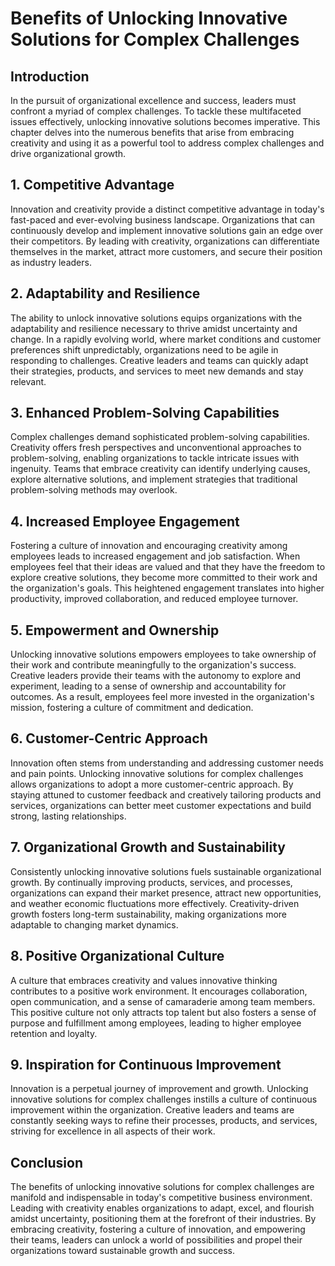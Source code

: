 # Benefits of Unlocking Innovative Solutions for Complex Challenges

## Introduction

In the pursuit of organizational excellence and success, leaders must confront a myriad of complex challenges. To tackle these multifaceted issues effectively, unlocking innovative solutions becomes imperative. This chapter delves into the numerous benefits that arise from embracing creativity and using it as a powerful tool to address complex challenges and drive organizational growth.

## 1\. **Competitive Advantage**

Innovation and creativity provide a distinct competitive advantage in today's fast-paced and ever-evolving business landscape. Organizations that can continuously develop and implement innovative solutions gain an edge over their competitors. By leading with creativity, organizations can differentiate themselves in the market, attract more customers, and secure their position as industry leaders.

## 2\. **Adaptability and Resilience**

The ability to unlock innovative solutions equips organizations with the adaptability and resilience necessary to thrive amidst uncertainty and change. In a rapidly evolving world, where market conditions and customer preferences shift unpredictably, organizations need to be agile in responding to challenges. Creative leaders and teams can quickly adapt their strategies, products, and services to meet new demands and stay relevant.

## 3\. **Enhanced Problem-Solving Capabilities**

Complex challenges demand sophisticated problem-solving capabilities. Creativity offers fresh perspectives and unconventional approaches to problem-solving, enabling organizations to tackle intricate issues with ingenuity. Teams that embrace creativity can identify underlying causes, explore alternative solutions, and implement strategies that traditional problem-solving methods may overlook.

## 4\. **Increased Employee Engagement**

Fostering a culture of innovation and encouraging creativity among employees leads to increased engagement and job satisfaction. When employees feel that their ideas are valued and that they have the freedom to explore creative solutions, they become more committed to their work and the organization's goals. This heightened engagement translates into higher productivity, improved collaboration, and reduced employee turnover.

## 5\. **Empowerment and Ownership**

Unlocking innovative solutions empowers employees to take ownership of their work and contribute meaningfully to the organization's success. Creative leaders provide their teams with the autonomy to explore and experiment, leading to a sense of ownership and accountability for outcomes. As a result, employees feel more invested in the organization's mission, fostering a culture of commitment and dedication.

## 6\. **Customer-Centric Approach**

Innovation often stems from understanding and addressing customer needs and pain points. Unlocking innovative solutions for complex challenges allows organizations to adopt a more customer-centric approach. By staying attuned to customer feedback and creatively tailoring products and services, organizations can better meet customer expectations and build strong, lasting relationships.

## 7\. **Organizational Growth and Sustainability**

Consistently unlocking innovative solutions fuels sustainable organizational growth. By continually improving products, services, and processes, organizations can expand their market presence, attract new opportunities, and weather economic fluctuations more effectively. Creativity-driven growth fosters long-term sustainability, making organizations more adaptable to changing market dynamics.

## 8\. **Positive Organizational Culture**

A culture that embraces creativity and values innovative thinking contributes to a positive work environment. It encourages collaboration, open communication, and a sense of camaraderie among team members. This positive culture not only attracts top talent but also fosters a sense of purpose and fulfillment among employees, leading to higher employee retention and loyalty.

## 9\. **Inspiration for Continuous Improvement**

Innovation is a perpetual journey of improvement and growth. Unlocking innovative solutions for complex challenges instills a culture of continuous improvement within the organization. Creative leaders and teams are constantly seeking ways to refine their processes, products, and services, striving for excellence in all aspects of their work.

## Conclusion

The benefits of unlocking innovative solutions for complex challenges are manifold and indispensable in today's competitive business environment. Leading with creativity enables organizations to adapt, excel, and flourish amidst uncertainty, positioning them at the forefront of their industries. By embracing creativity, fostering a culture of innovation, and empowering their teams, leaders can unlock a world of possibilities and propel their organizations toward sustainable growth and success.
